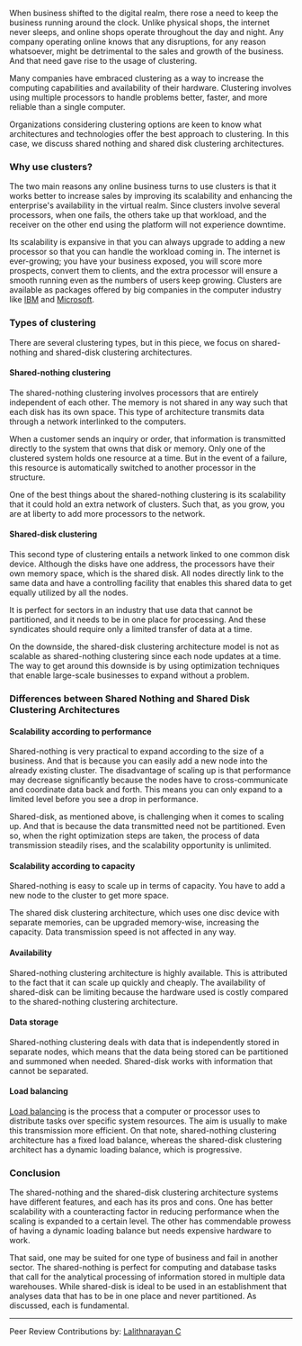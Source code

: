 When business shifted to the digital realm, there rose a need to keep the business running around the clock. Unlike physical shops, the internet never sleeps, and online shops operate throughout the day and night. Any company operating online knows that any disruptions, for any reason whatsoever, might be detrimental to the sales and growth of the business. And that need gave rise to the usage of clustering.

Many companies have embraced clustering as a way to increase the computing capabilities and availability of their hardware. Clustering involves using multiple processors to handle problems better, faster, and more reliable than a single computer.

Organizations considering clustering options are keen to know what architectures and technologies offer the best approach to clustering. In this case, we discuss shared nothing and shared disk clustering architectures.

### Why use clusters?

The two main reasons any online business turns to use clusters is that it works better to increase sales by improving its scalability and enhancing the enterprise&#39;s availability in the virtual realm. Since clusters involve several processors, when one fails, the others take up that workload, and the receiver on the other end using the platform will not experience downtime.

Its scalability is expansive in that you can always upgrade to adding a new processor so that you can handle the workload coming in. The internet is ever-growing; you have your business exposed, you will score more prospects, convert them to clients, and the extra processor will ensure a smooth running even as the numbers of users keep growing. Clusters are available as packages offered by big companies in the computer industry like [IBM](https://www.ibm.com/) and [Microsoft](https://www.microsoft.com/).

### Types of clustering

There are several clustering types, but in this piece, we focus on shared-nothing and shared-disk clustering architectures.

#### Shared-nothing clustering

The shared-nothing clustering involves processors that are entirely independent of each other. The memory is not shared in any way such that each disk has its own space. This type of architecture transmits data through a network interlinked to the computers.

When a customer sends an inquiry or order, that information is transmitted directly to the system that owns that disk or memory. Only one of the clustered system holds one resource at a time. But in the event of a failure, this resource is automatically switched to another processor in the structure.

One of the best things about the shared-nothing clustering is its scalability that it could hold an extra network of clusters. Such that, as you grow, you are at liberty to add more processors to the network.

#### Shared-disk clustering

This second type of clustering entails a network linked to one common disk device. Although the disks have one address, the processors have their own memory space, which is the shared disk. All nodes directly link to the same data and have a controlling facility that enables this shared data to get equally utilized by all the nodes.

It is perfect for sectors in an industry that use data that cannot be partitioned, and it needs to be in one place for processing. And these syndicates should require only a limited transfer of data at a time.

On the downside, the shared-disk clustering architecture model is not as scalable as shared-nothing clustering since each node updates at a time. The way to get around this downside is by using optimization techniques that enable large-scale businesses to expand without a problem.

### Differences between Shared Nothing and Shared Disk Clustering Architectures

#### Scalability according to performance

Shared-nothing is very practical to expand according to the size of a business. And that is because you can easily add a new node into the already existing cluster. The disadvantage of scaling up is that performance may decrease significantly because the nodes have to cross-communicate and coordinate data back and forth. This means you can only expand to a limited level before you see a drop in performance.

Shared-disk, as mentioned above, is challenging when it comes to scaling up. And that is because the data transmitted need not be partitioned. Even so, when the right optimization steps are taken, the process of data transmission steadily rises, and the scalability opportunity is unlimited.

#### Scalability according to capacity

Shared-nothing is easy to scale up in terms of capacity. You have to add a new node to the cluster to get more space.

The shared disk clustering architecture, which uses one disc device with separate memories, can be upgraded memory-wise, increasing the capacity. Data transmission speed is not affected in any way.

#### Availability

Shared-nothing clustering architecture is highly available. This is attributed to the fact that it can scale up quickly and cheaply. The availability of shared-disk can be limiting because the hardware used is costly compared to the shared-nothing clustering architecture.

#### Data storage

Shared-nothing clustering deals with data that is independently stored in separate nodes, which means that the data being stored can be partitioned and summoned when needed. Shared-disk works with information that cannot be separated.

#### Load balancing

[Load balancing](https://en.wikipedia.org/wiki/Load_balancing_(computing)#) is the process that a computer or processor uses to distribute tasks over specific system resources. The aim is usually to make this transmission more efficient. On that note, shared-nothing clustering architecture has a fixed load balance, whereas the shared-disk clustering architect has a dynamic loading balance, which is progressive.

### Conclusion

The shared-nothing and the shared-disk clustering architecture systems have different features, and each has its pros and cons. One has better scalability with a counteracting factor in reducing performance when the scaling is expanded to a certain level. The other has commendable prowess of having a dynamic loading balance but needs expensive hardware to work.

That said, one may be suited for one type of business and fail in another sector. The shared-nothing is perfect for computing and database tasks that call for the analytical processing of information stored in multiple data warehouses. While shared-disk is ideal to be used in an establishment that analyses data that has to be in one place and never partitioned. As discussed, each is fundamental.

---
Peer Review Contributions by: [Lalithnarayan C](/engineering-education/authors/lalithnarayan-c/)
